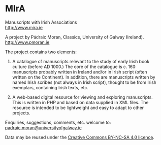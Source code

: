 # MIrA
Manuscripts with Irish Associations  
http://www.mira.ie

A project by Pádraic Moran, Classics, University of Galway (Ireland).  
http://www.pmoran.ie

The project contains two elements:

1) A catalogue of manuscripts relevant to the study of early Irish book culture (before AD 1000.)
The core of the catalogue is c. 160 manuscripts probably written in Ireland and/or in Irish script (often written on the Continent).
In addition, there are manuscripts written by named Irish scribes (not always in Irish script), thought to be from Irish exemplars, containing Irish texts, etc.

2) A web-based digital resource for viewing and exploring manuscripts. This is written in PHP and based on data supplied in XML files. 
The resource is intended to be lightweight and easy to adapt to other projects.

Enquiries, suggestions, comments, etc. welcome to:
padraic.moran@universityofgalway.ie

Data may be reused under the [Creative Commons BY-NC-SA 4.0 licence](https://creativecommons.org/licenses/by-nc-sa/4.0/).
